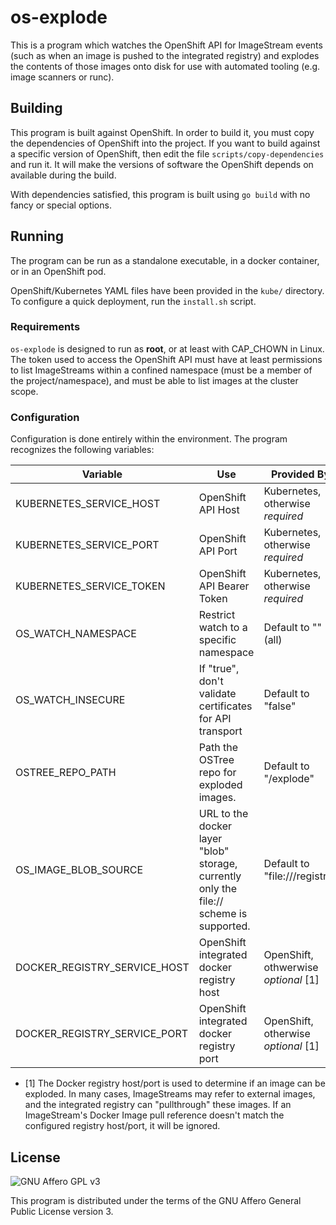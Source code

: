 # os-explode

This is a program which watches the OpenShift API for ImageStream events (such
as when an image is pushed to the integrated registry) and explodes the
contents of those images onto disk for use with automated tooling (e.g. image
scanners or runc).

## Building

This program is built against OpenShift. In order to build it, you must copy
the dependencies of OpenShift into the project. If you want to build against a
specific version of OpenShift, then edit the file `scripts/copy-dependencies`
and run it. It will make the versions of software the OpenShift depends on
available during the build.

With dependencies satisfied, this program is built using `go build` with no
fancy or special options.

## Running

The program can be run as a standalone executable, in a docker container, or
in an OpenShift pod.

OpenShift/Kubernetes YAML files have been provided in the `kube/` directory. To
configure a quick deployment, run the `install.sh` script.

### Requirements

`os-explode` is designed to run as **root**, or at least with CAP_CHOWN in
Linux. The token used to access the OpenShift API must have at least
permissions to list ImageStreams within a confined namespace (must be a member
of the project/namespace), and must be able to list images at the cluster
scope.

### Configuration

Configuration is done entirely within the environment. The program recognizes
the following variables:

| **Variable** | **Use** | **Provided By** |
|------------------------------|-----------------------------------------------------------------------------------------|--------------------------------------|
| KUBERNETES_SERVICE_HOST | OpenShift API Host | Kubernetes, otherwise *required* |
| KUBERNETES_SERVICE_PORT | OpenShift API Port | Kubernetes, otherwise *required* |
| KUBERNETES_SERVICE_TOKEN | OpenShift API Bearer Token | Kubernetes, otherwise *required* |
| OS_WATCH_NAMESPACE | Restrict watch to a specific namespace | Default to "" (all) |
| OS_WATCH_INSECURE | If "true", don't validate certificates for API transport | Default to "false" |
| OSTREE_REPO_PATH | Path the OSTree repo for exploded images. | Default to "/explode" |
| OS_IMAGE_BLOB_SOURCE | URL to the docker layer "blob" storage, currently only the file:// scheme is supported. | Default to "file:///registry" |
| DOCKER_REGISTRY_SERVICE_HOST | OpenShift integrated docker registry host | OpenShift, othwerwise *optional* [1] |
| DOCKER_REGISTRY_SERVICE_PORT | OpenShift integrated docker registry port | OpenShift, otherwise *optional* [1] |

- [1] The Docker registry host/port is used to determine if an image can be
  exploded. In many cases, ImageStreams may refer to external images, and the
  integrated registry can "pullthrough" these images. If an ImageStream's
  Docker Image pull reference doesn't match the configured registry host/port,
  it will be ignored.

## License

![GNU Affero GPL v3](https://www.gnu.org/graphics/agplv3-155x51.png "GNU Affero GPL v3")

This program is distributed under the terms of the GNU Affero General Public
License version 3.
